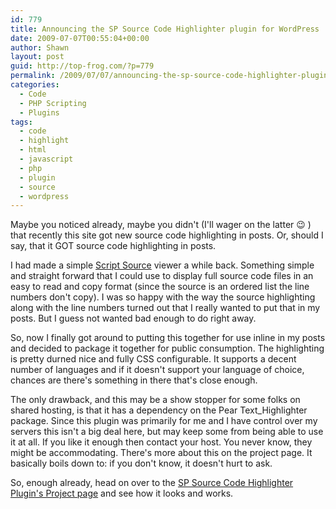 ```yaml
---
id: 779
title: Announcing the SP Source Code Highlighter plugin for WordPress
date: 2009-07-07T00:55:04+00:00
author: Shawn
layout: post
guid: http://top-frog.com/?p=779
permalink: /2009/07/07/announcing-the-sp-source-code-highlighter-plugin-for-wordpress/
categories:
  - Code
  - PHP Scripting
  - Plugins
tags:
  - code
  - highlight
  - html
  - javascript
  - php
  - plugin
  - source
  - wordpress
---
```

Maybe you noticed already, maybe you didn't (I'll wager on the latter 😉 ) that recently this site got new source code highlighting in posts. Or, should I say, that it GOT source code highlighting in posts.

I had made a simple [Script Source](http://top-frog.com/script_src/source.phps) viewer a while back. Something simple and straight forward that I could use to display full source code files in an easy to read and copy format (since the source is an ordered list the line numbers don't copy). I was so happy with the way the source highlighting along with the line numbers turned out that I really wanted to put that in my posts. But I guess not wanted bad enough to do right away.

So, now I finally got around to putting this together for use inline in my posts and decided to package it together for public consumption. The highlighting is pretty durned nice and fully CSS configurable. It supports a decent number of languages and if it doesn't support your language of choice, chances are there's something in there that's close enough.

The only drawback, and this may be a show stopper for some folks on shared hosting, is that it has a dependency on the Pear Text_Highlighter package. Since this plugin was primarily for me and I have control over my servers this isn't a big deal here, but may keep some from being able to use it at all. If you like it enough then contact your host. You never know, they might be accommodating. There's more about this on the project page. It basically boils down to: if you don't know, it doesn't hurt to ask.

So, enough already, head on over to the [SP Source Code Highlighter Plugin's Project page](http://top-frog.com/projects/sp-highlight-source/) and see how it looks and works.